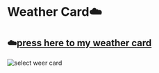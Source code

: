  # Weather Card:cloud:

## ☁️[press here to my weather card](https://github.com/jrspowers/Homeassistant-config/blob/master/dashboards/dashboard1/weer_card/select_weather_card.yaml)

![select weer card](https://user-images.githubusercontent.com/60328474/118172319-82be4380-b42c-11eb-9092-141db3e706a4.png)
